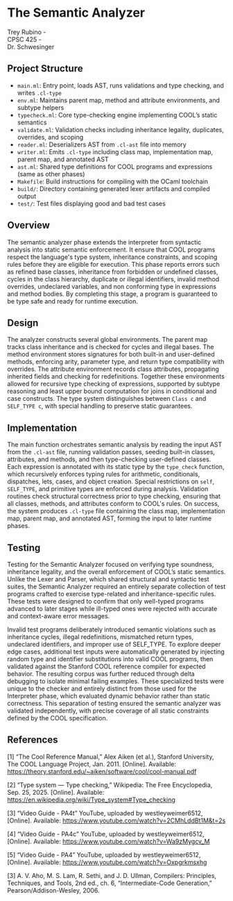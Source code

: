 # The Semantic Analyzer  
Trey Rubino -  
CPSC 425 -  
Dr. Schwesinger  

## Project Structure  
- `main.ml`: Entry point, loads AST, runs validations and type checking, and writes `.cl-type`  
- `env.ml`: Maintains parent map, method and attribute environments, and subtype helpers  
- `typecheck.ml`: Core type-checking engine implementing COOL’s static semantics  
- `validate.ml`: Validation checks including inheritance legality, duplicates, overrides, and scoping  
- `reader.ml`: Deserializers AST from `.cl-ast` file into memory  
- `writer.ml`: Emits `.cl-type` including class map, implementation map, parent map, and annotated AST  
- `ast.ml`: Shared type definitions for COOL programs and expressions (same as other phases)  
- `Makefile`: Build instructions for compiling with the OCaml toolchain  
- `build/`: Directory containing generated lexer artifacts and compiled output  
- `test/`: Test files displaying good and bad test cases  

## Overview  
The semantic analyzer phase extends the interpreter from syntactic analysis into static semantic enforcement.
It ensure that COOL programs respect the language's type system, inheritance constraints, and scoping rules before
they are eligible for execution. This phase reports errors such as refined base classes, inheritance from forbidden or
undefined classes, cycles in the class hierarchy, duplicate or illegal identifiers, invalid method overrides, undeclared
variables, and non conforming type in expressions and method bodies. By completing this stage, a program is guaranteed
to be type safe and ready for runtime execution.

## Design  
The analyzer constructs several global environments. The parent map tracks class inheritance and is checked for cycles 
and illegal bases. The method environment stores signatures for both built-in and user-defined methods, enforcing arity, 
parameter type, and return type compatibility with overrides. The attribute environment records class attributes, propagating
inherited fields and checking for redefinitions. Together these environments allowed for recursive type checking of expressions, 
supported by subtype reasoning and least upper bound computation for joins in conditional and case constructs. The type system 
distinguishes between `Class c` and `SELF_TYPE c`, with special handling to preserve static guarantees.

## Implementation  
The main function orchestrates semantic analysis by reading the input AST from the `.cl-ast` file, running validation passes,
seeding built-in classes, attributes, and methods, and then type-checking user-defined classes. Each expression is annotated with
its static type by the `type_check` function, which recursively enforces typing rules for arithmetic, conditionals, dispatches, 
lets, cases, and object creation. Special restrictions on `self`, `SELF_TYPE`, and primitive types are enforced during analysis. 
Validation routines check structural correctness prior to type checking, ensuring that all classes, methods, and attributes conform
to COOL's rules. On success, the system produces `.cl-type` file containing the class map, implementation map, parent map, and annotated
AST, forming the input to later runtime phases.

## Testing
Testing for the Semantic Analyzer focused on verifying type soundness, inheritance legality, and the overall enforcement of COOL’s static semantics. 
Unlike the Lexer and Parser, which shared structural and syntactic test suites, the Semantic Analyzer required an entirely separate collection 
of test programs crafted to exercise type-related and inheritance-specific rules. These tests were designed to confirm that only well-typed programs 
advanced to later stages while ill-typed ones were rejected with accurate and context-aware error messages.

Invalid test programs deliberately introduced semantic violations such as inheritance cycles, illegal redefinitions, mismatched return types, undeclared 
identifiers, and improper use of SELF_TYPE. To explore deeper edge cases, additional test inputs were automatically generated by injecting random type 
and identifier substitutions into valid COOL programs, then validated against the Stanford COOL reference compiler for expected behavior. The resulting 
corpus was further reduced through delta debugging to isolate minimal failing examples. These specialized tests were unique to the checker and entirely 
distinct from those used for the Interpreter phase, which evaluated dynamic behavior rather than static correctness. This separation of testing ensured 
the semantic analyzer was validated independently, with precise coverage of all static constraints defined by the COOL specification.

## References  
[1] “The Cool Reference Manual,” Alex Aiken (et al.), Stanford University, The COOL Language Project, Jan. 2011. 
[Online]. Available: https://theory.stanford.edu/~aiken/software/cool/cool-manual.pdf

[2] “Type system — Type checking,” Wikipedia: The Free Encyclopedia, Sep. 25, 2025. 
[Online]. Available: https://en.wikipedia.org/wiki/Type_system#Type_checking

[3] “Video Guide - PA4t” YouTube, uploaded by westleyweimer6512, 
[Online]. Available: https://www.youtube.com/watch?v=2CMhLddBt1M&t=2s

[4] “Video Guide - PA4c” YouTube, uploaded by westleyweimer6512, 
[Online]. Available: https://www.youtube.com/watch?v=Wa9zMygcv_M

[5] “Video Guide - PA4” YouTube, uploaded by westleyweimer6512, 
[Online]. Available: https://www.youtube.com/watch?v=Oxpgrkmsxhg

[3] A. V. Aho, M. S. Lam, R. Sethi, and J. D. Ullman, Compilers: Principles, Techniques, 
and Tools, 2nd ed., ch. 6, “Intermediate-Code Generation,” Pearson/Addison-Wesley, 2006.